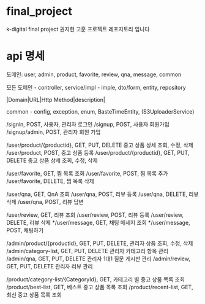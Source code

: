 # final_project
k-digital final project 권지현 고훈 프로젝트 레포지토리 입니다

# api 명세
도메인: user, admin, product, favorite, review, qna, message, common

모든 도메인 - controller, service/impl - imple, dto/form, entity, repository

|Domain|URL|Http Method|description|

common - config, exception, enum, BasteTimeEntity, (S3UploaderService)

/signin, POST, 사용자, 관리자 로그인
/signup, POST, 사용자 회원가입
/signup/admin, POST, 관리자 회원 가입 

/user/product/{productid}, GET, PUT, DELETE 중고 상품 상세 조회, 수정, 삭제
/user/product, POST, 중고 상품 등록
/user/product/{productid}, GET, PUT, DELETE 중고 상품 상세 조회, 수정, 삭제

/user/favorite, GET, 찜 목록 조회
/user/favorite, POST, 찜 목록 추가 
/user/favorite, DELETE, 찜 목록 삭제

/user/qna, GET, QnA 조회
/user/qna, POST, 리뷰 등록
/user/qna, DELETE, 리뷰 삭제 
/user/qna, POST, 리뷰 답변 

/user/review, GET, 리뷰 조회
/user/review, POST, 리뷰 등록 
/user/review, DELETE, 리뷰 삭제 
*/user/message, GET, 채팅 메세지 조회
*/user/message, POST, 채팅하기 

/admin/product/{productId}, GET, PUT, DELETE, 관리자 상품 조회, 수정, 삭제
/admin/category-list, GET, PUT, DELETE 관리자 카테고리 항목 관리 
/admin/qna, GET, PUT, DELETE 관리자 1대1 질문 게시판 관리
/admin/review, GET, PUT, DELETE 관리자 리뷰 관리   

/product/category-list/{CategoryId}, GET, 카테고리 별 중고 상품 목록 조회
/product/best-list, GET, 베스트 중고 상품 목록 조회
/product/recent-list, GET, 최신 중고 상품 목록 조회  
